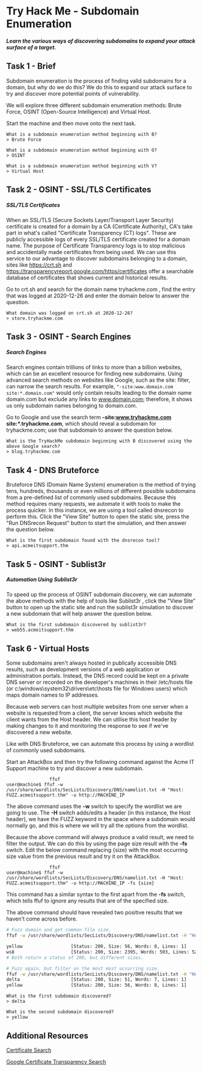 # Try Hack Me - Subdomain Enumeration
##### Learn the various ways of discovering subdomains to expand your attack surface of a target.

## Task 1 - Brief

Subdomain enumeration is the process of finding valid subdomains for a domain, but why do we do this? We do this to expand our attack surface to try and discover more potential points of vulnerability.

We will explore three different subdomain enumeration methods: Brute Force, OSINT (Open-Source Intelligence) and Virtual Host.

Start the machine and then move onto the next task.
```
What is a subdomain enumeration method beginning with B?
> Brute Force
```

```
What is a subdomain enumeration method beginning with O?
> OSINT
```

```
What is a subdomain enumeration method beginning with V?
> Virtual Host
```

## Task 2 - OSINT - SSL/TLS Certificates

##### SSL/TLS Certificates
When an SSL/TLS (Secure Sockets Layer/Transport Layer Security) certificate is created for a domain by a CA (Certificate Authority), CA's take part in what's called "Certificate Transparency (CT) logs". These are publicly accessible logs of every SSL/TLS certificate created for a domain name. The purpose of Certificate Transparency logs is to stop malicious and accidentally made certificates from being used. We can use this service to our advantage to discover subdomains belonging to a domain, sites like https://crt.sh and https://transparencyreport.google.com/https/certificates offer a searchable database of certificates that shows current and historical results.

Go to crt.sh and search for the domain name tryhackme.com , find the entry that was logged at 2020-12-26 and enter the domain below to answer the question.
```
What domain was logged on crt.sh at 2020-12-26?
> store.tryhackme.com
```

## Task 3 - OSINT - Search Engines

##### Search Engines
Search engines contain trillions of links to more than a billion websites, which can be an excellent resource for finding new subdomains. Using advanced search methods on websites like Google, such as the site: filter, can narrow the search results. For example, ```"-site:www.domain.com site:*.domain.com"``` would only contain results leading to the domain name domain.com but exclude any links to www.domain.com; therefore, it shows us only subdomain names belonging to domain.com.

Go to Google and use the search term **-site:www.tryhackme.com  site:*.tryhackme.com**, which should reveal a subdomain for tryhackme.com; use that subdomain to answer the question below.
```
What is the TryHackMe subdomain beginning with B discovered using the above Google search?
> blog.tryhackme.com
```

## Task 4 - DNS Bruteforce

Bruteforce DNS (Domain Name System) enumeration is the method of trying tens, hundreds, thousands or even millions of different possible subdomains from a pre-defined list of commonly used subdomains. Because this method requires many requests, we automate it with tools to make the process quicker. In this instance, we are using a tool called dnsrecon to perform this. Click the "View Site" button to open the static site, press the "Run DNSrecon Request" button to start the simulation, and then answer the question below.
```
What is the first subdomain found with the dnsrecon tool?
> api.acmeitsupport.thm
```

## Task 5 - OSINT - Sublist3r

##### Automation Using Sublist3r
To speed up the process of OSINT subdomain discovery, we can automate the above methods with the help of tools like Sublist3r , click the "View Site" button to open up the static site and run the sublist3r simulation to discover a new subdomain that will help answer the question below.
```
What is the first subdomain discovered by sublist3r?
> web55.acmeitsupport.thm
```

## Task 6 - Virtual Hosts

Some subdomains aren't always hosted in publically accessible DNS results, such as development versions of a web application or administration portals. Instead, the DNS record could be kept on a private DNS server or recorded on the developer's machines in their /etc/hosts file (or c:\windows\system32\drivers\etc\hosts file for Windows users) which maps domain names to IP addresses.

Because web servers can host multiple websites from one server when a website is requested from a client, the server knows which website the client wants from the Host header. We can utilise this host header by making changes to it and monitoring the response to see if we've discovered a new website.

Like with DNS Bruteforce, we can automate this process by using a wordlist of commonly used subdomains.

Start an AttackBox and then try the following command against the Acme IT Support machine to try and discover a new subdomain.

```telnet
                ffuf
user@machine$ ffuf -w /usr/share/wordlists/SecLists/Discovery/DNS/namelist.txt -H "Host: FUZZ.acmeitsupport.thm" -u http://MACHINE_IP
```
The above command uses the **-w** switch to specify the wordlist we are going to use. The **-H** switch adds/edits a header (in this instance, the Host header), we have the FUZZ keyword in the space where a subdomain would normally go, and this is where we will try all the options from the wordlist.

Because the above command will always produce a valid result, we need to filter the output. We can do this by using the page size result with the **-fs** switch. Edit the below command replacing {size} with the most occurring size value from the previous result and try it on the AttackBox.

```telnet
                ffuf
user@machine$ ffuf -w /usr/share/wordlists/SecLists/Discovery/DNS/namelist.txt -H "Host: FUZZ.acmeitsupport.thm" -u http://MACHINE_IP -fs {size}
```
This command has a similar syntax to the first apart from the **-fs** switch, which tells ffuf to ignore any results that are of the specified size.

The above command should have revealed two positive results that we haven't come across before.

```bash
# Fuzz domain and get common file size.
ffuf -w /usr/share/wordlists/SecLists/Discovery/DNS/namelist.txt -H "Host: FUZZ.acmeitsupport.thm" -u http://10.10.10.77

yellow                  [Status: 200, Size: 56, Words: 8, Lines: 1]
ws8                     [Status: 200, Size: 2395, Words: 503, Lines: 52]
# Both return a status of 200, but different sizes.

# Fuzz again, but filter on the most most occurring size.
ffuf -w /usr/share/wordlists/SecLists/Discovery/DNS/namelist.txt -H "Host: FUZZ.acmeitsupport.thm" -u http://10.10.10.77 -fs 2395
delta                   [Status: 200, Size: 51, Words: 7, Lines: 1]
yellow                  [Status: 200, Size: 56, Words: 8, Lines: 1]
```
```
What is the first subdomain discovered?
> delta
```

```
What is the second subdomain discovered?
> yellow
```

## Additional Resources
[Certificate Search](https://crt.sh/)

[Google Certificate Transparency Search](https://transparencyreport.google.com/https/certificates)